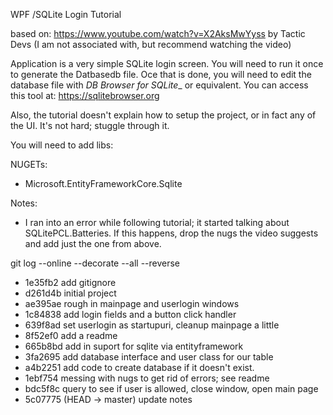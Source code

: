 ﻿WPF /SQLite Login Tutorial

based on: https://www.youtube.com/watch?v=X2AksMwYyss by Tactic Devs
(I am not associated with, but recommend watching the video)

Application is a very simple SQLite login screen.  You will need to run it once to generate the Datbasedb file. Oce that is done, you will need to edit the database file with _DB Browser for SQLite__ or equivalent.
You can access this tool at: https://sqlitebrowser.org

Also, the tutorial doesn't explain how to setup the project, or in fact any of the UI. It's not hard; stuggle through it.

You will need to add libs:

NUGETs:
- Microsoft.EntityFrameworkCore.Sqlite


Notes:
- I ran into an error while following tutorial; it started talking about SQLitePCL.Batteries. If this happens, drop the nugs the video suggests and add just the one from above.

git log --online --decorate --all --reverse

- 1e35fb2 add gitignore
- d261d4b initial project
- ae395ae rough in mainpage and userlogin windows
- 1c84838 add login fields and a button click handler
- 639f8ad set userlogin as startupuri, cleanup mainpage a little
- 8f52ef0 add a readme
- 665b8bd add in suport for sqlite via entityframework
- 3fa2695 add database interface and user class for our table
- a4b2251 add code to create database if it doesn't exist.
- 1ebf754 messing with nugs to get rid of errors; see readme
- bdc5f8c query to see if user is allowed, close window, open main page
- 5c07775 (HEAD -> master) update notes
